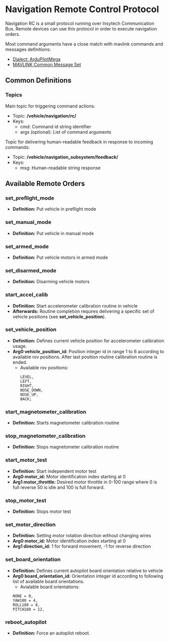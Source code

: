 # Navigation Remote Control Protocol

Navigation RC is a small protocol running over Insytech Communication Bus. 
Remote devices can use this protocol in order to execute navigation orders.

Most command arguments have a close match with mavlink commands and messages
definitions:

* [Dialect: ArduPilotMega](https://mavlink.io/en/messages/ardupilotmega.html)
* [MAVLINK Common Message Set](https://mavlink.io/en/messages/common.html)

## Common Definitions

### Topics

Main topic for triggering command actions:

* Topic: **/vehicle/navigation/rc/**
* Keys:
  * cmd: Command id string identifier
  * args (optional): List of command arguments

Topic for delivering human-readable feedback in response to incoming commands:

* Topic: **/vehicle/navigation_subsystem/feedback/**
* Keys:
  * msg: Human-readable string response

## Available Remote Orders

### set_preflight_mode
* **Definition:** Put vehicle in preflight mode

### set_manual_mode
* **Definition:** Put vehicle in manual mode 

### set_armed_mode
* **Definition:** Put vehicle motors in armed mode

### set_disarmed_mode
* **Definition:** Disarming vehicle motors

### start_accel_calib
* **Definition:** Start accelerometer calibration routine in vehicle
* **Afterwards:** Routine completion requires delivering a specific set of 
                  vehicle positions (see **set_vehicle_position**).

### set_vehicle_position
* **Definition:** Defines current vehicle position for accelerometer calibration
                  usage.
* **Arg0 vehicle_position_id:** Position integer id in range 1 to 6 according to available 
                      rov positions. After last position routine calibration routine
                      is ended.
  * Available rov positions: 
    ```
    LEVEL,
    LEFT,
    RIGHT,
    NOSE_DOWN,
    NOSE_UP,
    BACK;
    ```

### start_magnetometer_calibration
* **Definition:** Starts magnetometer calibration routine

### stop_magnetometer_calibration
* **Definition:** Stops magnetometer calibration routine

### start_motor_test
* **Definition:** Start independent motor test
* **Arg0 motor_id:** Motor identification index starting at 0
* **Arg1 motor_throttle:** Desired motor throttle in 0-100 range where 0 is full
reverse 50 is idle and 100 is full forward.

### stop_motor_test
* **Definition:** Stops motor test

### set_motor_direction
* **Definition:** Setting motor rotation direction without changing wires
* **Arg0 motor_id:** Motor identification index starting at 0
* **Arg1 direction_id:** 1 for forward movement, -1 for reverse direction

### set_board_orientation
* **Definition:** Defines current autopilot board orientation relative to vehicle
* **Arg0 board_orientation_id:** Orientation integer id according to following list 
of available board orientations.
  * Avialable board orientations:
  ```
  NONE = 0,
  YAW180 = 4,
  ROLL180 = 8,
  PITCH180 = 12,
  ```

### reboot_autopilot
* **Definition:** Force an autopilot reboot.


